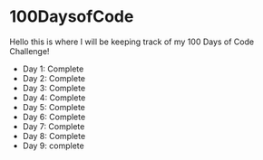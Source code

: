 # 100DaysofCode

Hello this is where I will be keeping track of my 100 Days of Code Challenge!

- Day 1: Complete
- Day 2: Complete
- Day 3: Complete
- Day 4: Complete
- Day 5: Complete
- Day 6: Complete
- Day 7: Complete
- Day 8: Complete
- Day 9: complete